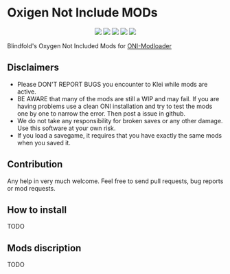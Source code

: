 # Oxigen Not Include MODs
<p align="center">
<img src="https://img.shields.io/travis/Blindfold-Games/ONI-Blind-MODS/master.svg?logo=travis" />
<img src="https://img.shields.io/badge/ONI_version-Q1--299745-brightgreen.svg" />
<img src="https://img.shields.io/github/issues/Blindfold-Games/ONI-Blind-MODS/mod-request.svg?label=mod%20requests" />
<img src="https://img.shields.io/github/issues/Blindfold-Games/ONI-Blind-MODS/bug.svg" />
<img src="https://img.shields.io/github/release/Blindfold-Games/ONI-Blind-MODS.svg" />
</p>

Blindfold's Oxygen Not Included Mods for [ONI-Modloader](https://github.com/javisar/ONI-Modloader)

Disclaimers
---
* Please DON'T REPORT BUGS you encounter to Klei while mods are active.
* BE AWARE that many of the mods are still a WIP and may fail. If you are having problems use a clean ONI installation and try to test the mods one by one to narrow the error. Then post a issue in github.
* We do not take any responsibility for broken saves or any other damage. Use this software at your own risk.
* If you load a savegame, it requires that you have exactly the same mods when you saved it.

Contribution
---
Any help in very much welcome. Feel free to send pull requests, bug reports or mod requests.

How to install
---
TODO

Mods discription
---
TODO

